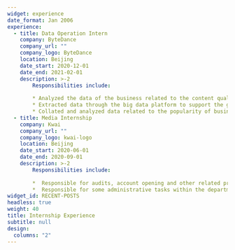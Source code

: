 ```yaml
---
widget: experience
date_format: Jan 2006
experience:
  - title: Data Operation Intern
    company: ByteDance
    company_url: ""
    company_logo: ByteDance
    location: Beijing
    date_start: 2020-12-01
    date_end: 2021-02-01
    description: >-2
        Responsibilities include:
        
        * Analyzed the data of the business related to the content quality team, identified possible security risks in each business segment through the data, communicated and collaborated with the partner team to collect and collate the data regularly
        * Extracted data through the big data platform to support the group's analysis report output; sorting out the underlying indicators and verifying the accuracy of the online data through cross-comparison of data from multiple parties
        * Collated and analyzed data related to the popularity of business line anchors, judged the quality of live broadcasts and assisted in the development of optimization strategies
  - title: Media Internship
    company: Kwai
    company_url: ""
    company_logo: kwai-logo
    location: Beijing
    date_start: 2020-06-01
    date_end: 2020-09-01
    description: >-2
        Responsibilities include:
        
        *  Responsible for audits, account opening and other related processes directly related to clients; seamlessly connects agents and clients, tracking and resolving issues based on immediate needs
        *  Responsible for some administrative tasks within the department on a day-to-day basis, as well as monitoring public opinion data in the backend of Racer commercialization
widget_id: RECENT-POSTS
headless: true
weight: 40
title: Internship Experience
subtitle: null
design:
  columns: "2"
---
```

